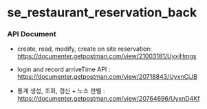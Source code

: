 # se_restaurant_reservation_back
### API Document
- create, read, modify, create on site reservation: https://documenter.getpostman.com/view/21003181/UyxjHmgs

- login and record arriveTime API : https://documenter.getpostman.com/view/20718843/UyxnCjJB 

- 통계 생성, 조회, 갱신 + 노쇼 판별 : https://documenter.getpostman.com/view/20764696/UyxnD4Kf
